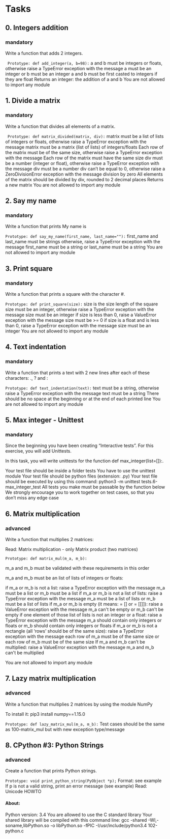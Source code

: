 # Tasks
## 0. Integers addition
### mandatory
Write a function that adds 2 integers.

``` Prototype: def add_integer(a, b=98):```
a and b must be integers or floats, otherwise raise a TypeError exception with the message a must be an integer or b must be an integer
a and b must be first casted to integers if they are float
Returns an integer: the addition of a and b
You are not allowed to import any module

## 1. Divide a matrix
### mandatory
Write a function that divides all elements of a matrix.

``` Prototype: def matrix_divided(matrix, div):```
matrix must be a list of lists of integers or floats, otherwise raise a TypeError exception with the message matrix must be a matrix (list of lists) of integers/floats
Each row of the matrix must be of the same size, otherwise raise a TypeError exception with the message Each row of the matrix must have the same size
div must be a number (integer or float), otherwise raise a TypeError exception with the message div must be a number
div can’t be equal to 0, otherwise raise a ZeroDivisionError exception with the message division by zero
All elements of the matrix should be divided by div, rounded to 2 decimal places
Returns a new matrix
You are not allowed to import any module

## 2. Say my name
### mandatory
Write a function that prints My name is <first name> <last name>

```Prototype: def say_my_name(first_name, last_name=""):```
first_name and last_name must be strings otherwise, raise a TypeError exception with the message first_name must be a string or last_name must be a string
You are not allowed to import any module

## 3. Print square
### mandatory
Write a function that prints a square with the character #.

```Prototype: def print_square(size):```
size is the size length of the square
size must be an integer, otherwise raise a TypeError exception with the message size must be an integer
if size is less than 0, raise a ValueError exception with the message size must be >= 0
if size is a float and is less than 0, raise a TypeError exception with the message size must be an integer
You are not allowed to import any module

## 4. Text indentation
### mandatory
Write a function that prints a text with 2 new lines after each of these characters: ., ? and :

```Prototype: def text_indentation(text):```
text must be a string, otherwise raise a TypeError exception with the message text must be a string
There should be no space at the beginning or at the end of each printed line
You are not allowed to import any module

## 5. Max integer - Unittest
### mandatory
Since the beginning you have been creating “Interactive tests”. For this exercise, you will add Unittests.

In this task, you will write unittests for the function def max_integer(list=[]):.

Your test file should be inside a folder tests
You have to use the unittest module
Your test file should be python files (extension: .py)
Your test file should be executed by using this command: python3 -m unittest tests.6-max_integer_test
All tests you make must be passable by the function below
We strongly encourage you to work together on test cases, so that you don’t miss any edge case

## 6. Matrix multiplication
### advanced
Write a function that multiplies 2 matrices:

Read: Matrix multiplication - only Matrix product (two matrices)

```Prototype: def matrix_mul(m_a, m_b):```

m_a and m_b must be validated with these requirements in this order

m_a and m_b must be an list of lists of integers or floats:

if m_a or m_b is not a list: raise a TypeError exception with the message m_a must be a list or m_b must be a list
if m_a or m_b is not a list of lists: raise a TypeError exception with the message m_a must be a list of lists or m_b must be a list of lists
if m_a or m_b is empty (it means: = [] or = [[]]): raise a ValueError exception with the message m_a can't be empty or m_b can't be empty
if one element of those list of lists is not an integer or a float: raise a TypeError exception with the message m_a should contain only integers or floats or m_b should contain only integers or floats
if m_a or m_b is not a rectangle (all ‘rows’ should be of the same size): raise a TypeError exception with the message each row of m_a must be of the same size or each row of m_b must be of the same size
If m_a and m_b can’t be multiplied: raise a ValueError exception with the message m_a and m_b can't be multiplied

You are not allowed to import any module

## 7. Lazy matrix multiplication
### advanced
Write a function that multiplies 2 matrices by using the module NumPy

To install it: pip3 install numpy==1.15.0

```Prototype: def lazy_matrix_mul(m_a, m_b):```
Test cases should be the same as 100-matrix_mul but with new exception type/message

## 8. CPython #3: Python Strings
### advanced
Create a function that prints Python strings.

```Prototype: void print_python_string(PyObject *p);```
Format: see example
If p is not a valid string, print an error message (see example)
Read: Unicode HOWTO
#### About:
Python version: 3.4
You are allowed to use the C standard library
Your shared library will be compiled with this command line: gcc -shared -Wl,-soname,libPython.so -o libPython.so -fPIC -I/usr/include/python3.4 102-python.c
